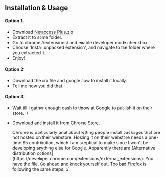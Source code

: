 ## Installation & Usage

#### Option 1:

- Download [Netaccess Plus.zip](https://github.com/amitanilkulkarni/instinet/blob/master/netaccess-plus/chrome/Netaccess%20Plus.zip?raw=true)
- Extract it to some folder.
- Go to chrome://extensions/ and enable developer mode checkbox
- Choose 'Install unpacked extension', and navigate to the folder where you extracted it.
- Enjoy!
 
#### Option 2:

- Download the crx file and google how to install it locally.
- Tell me how you did that.

#### Option 3:

- Wait till I gather enough cash to throw at Google to publish it on their store. :/
- Download and install it from Chrome Store.

    <rant>
    Chrome is particularly anal about letting people install packages that are not hosted on their webstore. Hosting it on their webstore needs a one-time $5 contribution, which I am skeptical to make since I won't be developing anything else for Google. Apparently there are [Alternative distribution options](https://developer.chrome.com/extensions/external_extensions). You have the file. Go ahead and knock yourself out. Too bad Firefox is following the same steps. :/
    </rant>
